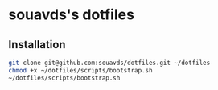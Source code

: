 # souavds's dotfiles

## Installation

```bash
git clone git@github.com:souavds/dotfiles.git ~/dotfiles
chmod +x ~/dotfiles/scripts/bootstrap.sh
~/dotfiles/scripts/bootstrap.sh
```
